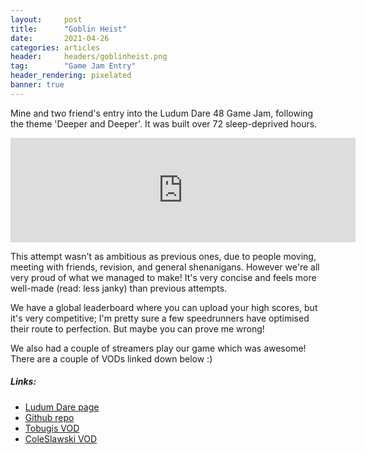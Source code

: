 ```yaml
---
layout:     post
title:      "Goblin Heist"
date:       2021-04-26
categories: articles
header:     headers/goblinheist.png
tag:        "Game Jam Entry"
header_rendering: pixelated
banner: true
---
```


Mine and two friend's entry into the Ludum Dare 48 Game Jam, following the theme 'Deeper and Deeper'. It was built over 72 sleep-deprived hours.

<iframe src="https://itch.io/embed/1013038" height="167" width="552" frameborder="0"><a href="https://mxbi.itch.io/goblinheist">Goblin Heist</a></iframe>

This attempt wasn't as ambitious as previous ones, due to people moving, meeting with friends, revision, and general shenanigans. However we're all very proud of what we managed to make! It's very concise and feels more well-made (read: less janky) than previous attempts.

We have a global leaderboard where you can upload your high scores, but it's very competitive; I'm pretty sure a few speedrunners have optimised their route to perfection. But maybe you can prove me wrong!

We also had a couple of streamers play our game which was awesome! There are a couple of VODs linked down below :)

##### Links:

- <a href="https://ldjam.com/events/ludum-dare/48/goblin-heist">Ludum Dare page</a>
- <a href="https://github.com/benmandrew/GoblinHeist">Github repo</a>
- <a href="https://www.youtube.com/watch?v=aC3sZsRjx5g&t=665s">Tobugis VOD</a>
- <a href="https://www.twitch.tv/videos/1007626304?t=00h48m29s">ColeSlawski VOD</a>
